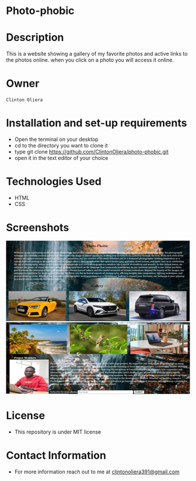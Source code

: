# Photo-phobic

# Description
This is a website showing a gallery of my favorite photos and active links to the photos online. when you click on a photo you will access it online.

# Owner
    Clinton Oliera

# Installation and set-up requirements
* Open the terminal on your desktop
* cd to the directory you want to clone it
* type git clone  https://github.com/ClintonOliera/photo-phobic.git
* open it in the text editor of your choice

# Technologies Used
* HTML
* CSS

# Screenshots
<img src="images/Capture-1.PNG">
<img src="images/Capture-3.PNG">

# License
* This repository is under MIT license

# Contact Information
* For more information reach out to me at clintonoliera391@gmail.com

